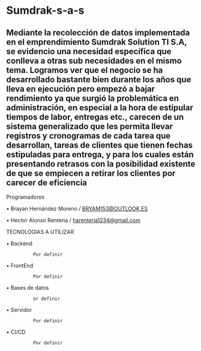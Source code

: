 # Sumdrak-s-a-s
Mediante la recolección de datos implementada en el emprendimiento Sumdrak Solution TI S.A, se evidencio una necesidad específica que conlleva a otras sub necesidades en el mismo tema. Logramos ver que el negocio se ha desarrollado bastante bien durante los años que lleva en ejecución pero empezó a bajar rendimiento ya que surgió la problemática en administración, en especial a la hora de estipular tiempos de labor, entregas etc., carecen de un sistema generalizado que les permita llevar registros y cronogramas de cada tarea que desarrollan, tareas de clientes que tienen fechas estipuladas para entrega, y para los cuales están presentando retrasos con la posibilidad existente de que se empiecen a retirar los clientes por carecer de eficiencia
------------------------------------------------------------------------------------------------------------------------

Programadores

•	Brayan Hernández Moreno / BRYAM153@OUTLOOK.ES

•	Hector Alonso Renteria / harenteria1234@gmail.com



TECNOLOGIAS A UTILIZAR

•	Backend 

              Por definir
              
•	FrontEnd 

              Por definir
              
•	Bases de datos 

              
              or definir
              
•	Servidor 

              Por definir
              
              
•	CI/CD

              Por definir
